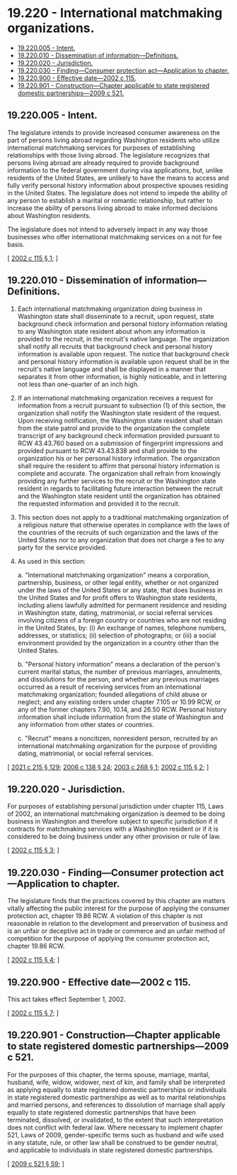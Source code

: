 # 19.220 - International matchmaking organizations.
* [19.220.005 - Intent.](#19220005---intent)
* [19.220.010 - Dissemination of information—Definitions.](#19220010---dissemination-of-informationdefinitions)
* [19.220.020 - Jurisdiction.](#19220020---jurisdiction)
* [19.220.030 - Finding—Consumer protection act—Application to chapter.](#19220030---findingconsumer-protection-actapplication-to-chapter)
* [19.220.900 - Effective date—2002 c 115.](#19220900---effective-date2002-c-115)
* [19.220.901 - Construction—Chapter applicable to state registered domestic partnerships—2009 c 521.](#19220901---constructionchapter-applicable-to-state-registered-domestic-partnerships2009-c-521)
## 19.220.005 - Intent.
The legislature intends to provide increased consumer awareness on the part of persons living abroad regarding Washington residents who utilize international matchmaking services for purposes of establishing relationships with those living abroad. The legislature recognizes that persons living abroad are already required to provide background information to the federal government during visa applications, but, unlike residents of the United States, are unlikely to have the means to access and fully verify personal history information about prospective spouses residing in the United States. The legislature does not intend to impede the ability of any person to establish a marital or romantic relationship, but rather to increase the ability of persons living abroad to make informed decisions about Washington residents.

The legislature does not intend to adversely impact in any way those businesses who offer international matchmaking services on a not for fee basis.

\[ [2002 c 115 § 1](https://lawfilesext.leg.wa.gov/biennium/2001-02/Pdf/Bills/Session%20Laws/Senate/6412-S.SL.pdf?cite=2002%20c%20115%20§%201); \]

## 19.220.010 - Dissemination of information—Definitions.
1. Each international matchmaking organization doing business in Washington state shall disseminate to a recruit, upon request, state background check information and personal history information relating to any Washington state resident about whom any information is provided to the recruit, in the recruit's native language. The organization shall notify all recruits that background check and personal history information is available upon request. The notice that background check and personal history information is available upon request shall be in the recruit's native language and shall be displayed in a manner that separates it from other information, is highly noticeable, and in lettering not less than one-quarter of an inch high.

2. If an international matchmaking organization receives a request for information from a recruit pursuant to subsection (1) of this section, the organization shall notify the Washington state resident of the request. Upon receiving notification, the Washington state resident shall obtain from the state patrol and provide to the organization the complete transcript of any background check information provided pursuant to RCW 43.43.760 based on a submission of fingerprint impressions and provided pursuant to RCW 43.43.838 and shall provide to the organization his or her personal history information. The organization shall require the resident to affirm that personal history information is complete and accurate. The organization shall refrain from knowingly providing any further services to the recruit or the Washington state resident in regards to facilitating future interaction between the recruit and the Washington state resident until the organization has obtained the requested information and provided it to the recruit.

3. This section does not apply to a traditional matchmaking organization of a religious nature that otherwise operates in compliance with the laws of the countries of the recruits of such organization and the laws of the United States nor to any organization that does not charge a fee to any party for the service provided.

4. As used in this section:

   a. "International matchmaking organization" means a corporation, partnership, business, or other legal entity, whether or not organized under the laws of the United States or any state, that does business in the United States and for profit offers to Washington state residents, including aliens lawfully admitted for permanent residence and residing in Washington state, dating, matrimonial, or social referral services involving citizens of a foreign country or countries who are not residing in the United States, by: (i) An exchange of names, telephone numbers, addresses, or statistics; (ii) selection of photographs; or (iii) a social environment provided by the organization in a country other than the United States.

   b. "Personal history information" means a declaration of the person's current marital status, the number of previous marriages, annulments, and dissolutions for the person, and whether any previous marriages occurred as a result of receiving services from an international matchmaking organization; founded allegations of child abuse or neglect; and any existing orders under chapter 7.105 or 10.99 RCW, or any of the former chapters 7.90, 10.14, and 26.50 RCW. Personal history information shall include information from the state of Washington and any information from other states or countries.

   c. "Recruit" means a noncitizen, nonresident person, recruited by an international matchmaking organization for the purpose of providing dating, matrimonial, or social referral services.

\[ [2021 c 215 § 129](https://lawfilesext.leg.wa.gov/biennium/2021-22/Pdf/Bills/Session%20Laws/House/1320-S2.SL.pdf?cite=2021%20c%20215%20§%20129); [2006 c 138 § 24](https://lawfilesext.leg.wa.gov/biennium/2005-06/Pdf/Bills/Session%20Laws/House/2576-S.SL.pdf?cite=2006%20c%20138%20§%2024); [2003 c 268 § 1](https://lawfilesext.leg.wa.gov/biennium/2003-04/Pdf/Bills/Session%20Laws/House/1826-S.SL.pdf?cite=2003%20c%20268%20§%201); [2002 c 115 § 2](https://lawfilesext.leg.wa.gov/biennium/2001-02/Pdf/Bills/Session%20Laws/Senate/6412-S.SL.pdf?cite=2002%20c%20115%20§%202); \]

## 19.220.020 - Jurisdiction.
For purposes of establishing personal jurisdiction under chapter 115, Laws of 2002, an international matchmaking organization is deemed to be doing business in Washington and therefore subject to specific jurisdiction if it contracts for matchmaking services with a Washington resident or if it is considered to be doing business under any other provision or rule of law.

\[ [2002 c 115 § 3](https://lawfilesext.leg.wa.gov/biennium/2001-02/Pdf/Bills/Session%20Laws/Senate/6412-S.SL.pdf?cite=2002%20c%20115%20§%203); \]

## 19.220.030 - Finding—Consumer protection act—Application to chapter.
The legislature finds that the practices covered by this chapter are matters vitally affecting the public interest for the purpose of applying the consumer protection act, chapter 19.86 RCW. A violation of this chapter is not reasonable in relation to the development and preservation of business and is an unfair or deceptive act in trade or commerce and an unfair method of competition for the purpose of applying the consumer protection act, chapter 19.86 RCW.

\[ [2002 c 115 § 4](https://lawfilesext.leg.wa.gov/biennium/2001-02/Pdf/Bills/Session%20Laws/Senate/6412-S.SL.pdf?cite=2002%20c%20115%20§%204); \]

## 19.220.900 - Effective date—2002 c 115.
This act takes effect September 1, 2002.

\[ [2002 c 115 § 7](https://lawfilesext.leg.wa.gov/biennium/2001-02/Pdf/Bills/Session%20Laws/Senate/6412-S.SL.pdf?cite=2002%20c%20115%20§%207); \]

## 19.220.901 - Construction—Chapter applicable to state registered domestic partnerships—2009 c 521.
For the purposes of this chapter, the terms spouse, marriage, marital, husband, wife, widow, widower, next of kin, and family shall be interpreted as applying equally to state registered domestic partnerships or individuals in state registered domestic partnerships as well as to marital relationships and married persons, and references to dissolution of marriage shall apply equally to state registered domestic partnerships that have been terminated, dissolved, or invalidated, to the extent that such interpretation does not conflict with federal law. Where necessary to implement chapter 521, Laws of 2009, gender-specific terms such as husband and wife used in any statute, rule, or other law shall be construed to be gender neutral, and applicable to individuals in state registered domestic partnerships.

\[ [2009 c 521 § 59](https://lawfilesext.leg.wa.gov/biennium/2009-10/Pdf/Bills/Session%20Laws/Senate/5688-S2.SL.pdf?cite=2009%20c%20521%20§%2059); \]


